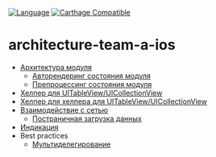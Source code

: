 [![Language](https://img.shields.io/badge/swift-4.1-green.svg)](https://swift.org)
[![Carthage Compatible](https://img.shields.io/badge/Carthage-compatible-4BC51D.svg?style=flat)](https://github.com/Carthage/Carthage)

# architecture-team-a-ios

- [Архитектура модуля](Source/HHModule/README.md)
    - [Авторендеринг состояния модуля](Source/HHModule/AUTORENDERING.md)
    - [Препроцессинг состояния модуля](Source/HHModule/PREPROCESSING.md)
- [Хелпер для UITableView/UICollectionView](Source/HHList/README.md)
- [Хелпер для хелпера для UITableView/UICollectionView](Source/HHListExtension/README.md)
- [Взаимодействие с сетью](Source/HHNetwork/README.md)
    - [Постраничная загрузка данных](Source/HHPagingManager/README.md)
- [Индикация](Source/HHIndication/README.md)
- Best practices
    - [Мультиделегирование](Source/HHBestPractice/Multidelegate.md)
